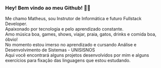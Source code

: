 ### Hey! Bem vindo ao meu Github! ✌🏽


Me chamo Matheus, sou Instrutor de Informática e futuro Fullstack Developer.
<br>Apaixonado por tecnologia e pelo aprendizado constante.
<br>Amo música boa, games, shows, viajar, praia, gatos, drinks e comida boa, óbvio! 
<br>No momento estou imerso no aprendizado e cursando Análise e Desenvolvimento de Sistemas - UNISISNOS
<br>Aqui você encontrará alguns projetos desenvolvidos por mim e alguns exercícios para fixação das linguagens que estou estudando.

